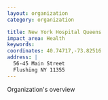 ```yaml
---
layout: organization
category: organization

title: New York Hospital Queens
impact_area: Health
keywords: 
coordinates: 40.74717,-73.82516
address: |
  56-45 Main Street
  Flushing NY 11355
---
```

Organization's overview
